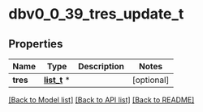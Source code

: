 # dbv0_0_39_tres_update_t

## Properties
Name | Type | Description | Notes
------------ | ------------- | ------------- | -------------
**tres** | [**list_t**](v0_0_39_tres.md) \* |  | [optional] 

[[Back to Model list]](../README.md#documentation-for-models) [[Back to API list]](../README.md#documentation-for-api-endpoints) [[Back to README]](../README.md)


